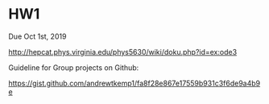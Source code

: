 # HW1
Due Oct 1st, 2019

http://hepcat.phys.virginia.edu/phys5630/wiki/doku.php?id=ex:ode3


Guideline for Group projects on Github:

https://gist.github.com/andrewtkemp1/fa8f28e867e17559b931c3f6de9a4b9e
